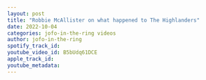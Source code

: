 ```yaml
---
layout: post
title: "Robbie McAllister on what happened to The Highlanders"
date: 2022-10-04
categories: jofo-in-the-ring videos
author: jofo-in-the-ring
spotify_track_id: 
youtube_video_id: B5bUdq61DCE
apple_track_id: 
youtube_metadata: 
---
```

